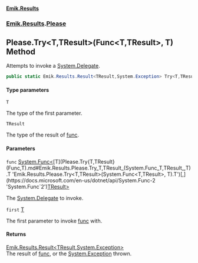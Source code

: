 #### [Emik.Results](index.md 'index')
### [Emik.Results](Emik.Results.md 'Emik.Results').[Please](Please.md 'Emik.Results.Please')

## Please.Try<T,TResult>(Func<T,TResult>, T) Method

Attempts to invoke a [System.Delegate](https://docs.microsoft.com/en-us/dotnet/api/System.Delegate 'System.Delegate').

```csharp
public static Emik.Results.Result<TResult,System.Exception> Try<T,TResult>(System.Func<T,TResult> func, T first);
```
#### Type parameters

<a name='Emik.Results.Please.Try_T,TResult_(System.Func_T,TResult_,T).T'></a>

`T`

The type of the first parameter.

<a name='Emik.Results.Please.Try_T,TResult_(System.Func_T,TResult_,T).TResult'></a>

`TResult`

The type of the result of [func](Please.Try{T,TResult}(Func,T).md#Emik.Results.Please.Try_T,TResult_(System.Func_T,TResult_,T).func 'Emik.Results.Please.Try<T,TResult>(System.Func<T,TResult>, T).func').
#### Parameters

<a name='Emik.Results.Please.Try_T,TResult_(System.Func_T,TResult_,T).func'></a>

`func` [System.Func&lt;](https://docs.microsoft.com/en-us/dotnet/api/System.Func-2 'System.Func`2')[T](Please.Try{T,TResult}(Func,T).md#Emik.Results.Please.Try_T,TResult_(System.Func_T,TResult_,T).T 'Emik.Results.Please.Try<T,TResult>(System.Func<T,TResult>, T).T')[,](https://docs.microsoft.com/en-us/dotnet/api/System.Func-2 'System.Func`2')[TResult](Please.Try{T,TResult}(Func,T).md#Emik.Results.Please.Try_T,TResult_(System.Func_T,TResult_,T).TResult 'Emik.Results.Please.Try<T,TResult>(System.Func<T,TResult>, T).TResult')[&gt;](https://docs.microsoft.com/en-us/dotnet/api/System.Func-2 'System.Func`2')

The [System.Delegate](https://docs.microsoft.com/en-us/dotnet/api/System.Delegate 'System.Delegate') to invoke.

<a name='Emik.Results.Please.Try_T,TResult_(System.Func_T,TResult_,T).first'></a>

`first` [T](Please.Try{T,TResult}(Func,T).md#Emik.Results.Please.Try_T,TResult_(System.Func_T,TResult_,T).T 'Emik.Results.Please.Try<T,TResult>(System.Func<T,TResult>, T).T')

The first parameter to invoke [func](Please.Try{T,TResult}(Func,T).md#Emik.Results.Please.Try_T,TResult_(System.Func_T,TResult_,T).func 'Emik.Results.Please.Try<T,TResult>(System.Func<T,TResult>, T).func') with.

#### Returns
[Emik.Results.Result&lt;](Result{TOk,TErr}.md 'Emik.Results.Result<TOk,TErr>')[TResult](Please.Try{T,TResult}(Func,T).md#Emik.Results.Please.Try_T,TResult_(System.Func_T,TResult_,T).TResult 'Emik.Results.Please.Try<T,TResult>(System.Func<T,TResult>, T).TResult')[,](Result{TOk,TErr}.md 'Emik.Results.Result<TOk,TErr>')[System.Exception](https://docs.microsoft.com/en-us/dotnet/api/System.Exception 'System.Exception')[&gt;](Result{TOk,TErr}.md 'Emik.Results.Result<TOk,TErr>')  
The result of [func](Please.Try{T,TResult}(Func,T).md#Emik.Results.Please.Try_T,TResult_(System.Func_T,TResult_,T).func 'Emik.Results.Please.Try<T,TResult>(System.Func<T,TResult>, T).func'), or the [System.Exception](https://docs.microsoft.com/en-us/dotnet/api/System.Exception 'System.Exception') thrown.